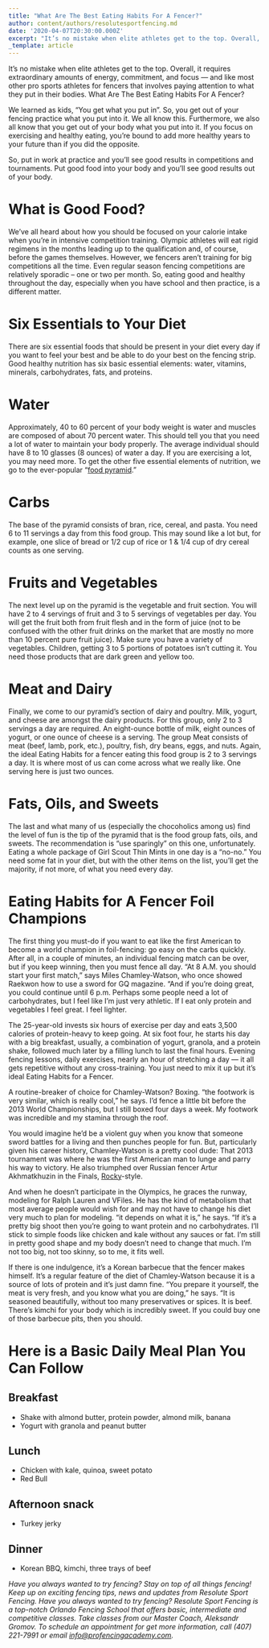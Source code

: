 ```yaml
---
title: "What Are The Best Eating Habits For A Fencer?"
author: content/authors/resolutesportfencing.md
date: '2020-04-07T20:30:00.000Z'
excerpt: "It’s no mistake when elite athletes get to the top. Overall, it requires extraordinary amounts of energy, commitment, and focus — and like most other pro sports athletes for fencers that involves paying attention to what they put in their bodies. What Are The Best Eating Habits For A Fencer?"
_template: article
---
```


It’s no mistake when elite athletes get to the top. Overall, it requires extraordinary amounts of energy, commitment, and focus — and like most other pro sports athletes for fencers that involves paying attention to what they put in their bodies. What Are The Best Eating Habits For A Fencer?

We learned as kids, “You get what you put in”. So, you get out of your fencing practice what you put into it. We all know this. Furthermore, we also all know that you get out of your body what you put into it. If you focus on exercising and healthy eating, you’re bound to add more healthy years to your future than if you did the opposite.

So, put in work at practice and you’ll see good results in competitions and tournaments. Put good food into your body and you’ll see good results out of your body.

# What is Good Food?

We’ve all heard about how you should be focused on your calorie intake when you’re in intensive competition training. Olympic athletes will eat rigid regimens in the months leading up to the qualification and, of course, before the games themselves. However, we fencers aren’t training for big competitions all the time. Even regular season fencing competitions are relatively sporadic – one or two per month. So, eating good and healthy throughout the day, especially when you have school and then practice, is a different matter.

# Six Essentials to Your Diet

There are six essential foods that should be present in your diet every day if you want to feel your best and be able to do your best on the fencing strip. Good healthy nutrition has six basic essential elements: water, vitamins, minerals, carbohydrates, fats, and proteins.

# Water

Approximately, 40 to 60 percent of your body weight is water and muscles are composed of about 70 percent water. This should tell you that you need a lot of water to maintain your body properly. The average individual should have 8 to 10 glasses (8 ounces) of water a day. If you are exercising a lot, you may need more. To get the other five essential elements of nutrition, we go to the ever-popular “[food pyramid](https://www.hsph.harvard.edu/nutritionsource/healthy-eating-pyramid/).”

# Carbs

The base of the pyramid consists of bran, rice, cereal, and pasta. You need 6 to 11 servings a day from this food group. This may sound like a lot but, for example, one slice of bread or 1/2 cup of rice or 1 & 1/4 cup of dry cereal counts as one serving.

# Fruits and Vegetables

The next level up on the pyramid is the vegetable and fruit section. You will have 2 to 4 servings of fruit and 3 to 5 servings of vegetables per day. You will get the fruit both from fruit flesh and in the form of juice (not to be confused with the other fruit drinks on the market that are mostly no more than 10 percent pure fruit juice). Make sure you have a variety of vegetables. Children, getting 3 to 5 portions of potatoes isn’t cutting it. You need those products that are dark green and yellow too.

# Meat and Dairy

Finally, we come to our pyramid’s section of dairy and poultry. Milk, yogurt, and cheese are amongst the dairy products. For this group, only 2 to 3 servings a day are required. An eight-ounce bottle of milk, eight ounces of yogurt, or one ounce of cheese is a serving. The group Meat consists of meat (beef, lamb, pork, etc.), poultry, fish, dry beans, eggs, and nuts. Again, the ideal Eating Habits for a fencer eating this food group is 2 to 3 servings a day. It is where most of us can come across what we really like. One serving here is just two ounces.

# Fats, Oils, and Sweets

The last and what many of us (especially the chocoholics among us) find the level of fun is the tip of the pyramid that is the food group fats, oils, and sweets. The recommendation is “use sparingly” on this one, unfortunately. Eating a whole package of Girl Scout Thin Mints in one day is a “no-no.” You need some fat in your diet, but with the other items on the list, you’ll get the majority, if not more, of what you need every day.

# Eating Habits for A Fencer Foil Champions

The first thing you must-do if you want to eat like the first American to become a world champion in foil-fencing: go easy on the carbs quickly. After all, in a couple of minutes, an individual fencing match can be over, but if you keep winning, then you must fence all day. “At 8 A.M. you should start your first match,” says Miles Chamley-Watson, who once showed Raekwon how to use a sword for GQ magazine. “And if you’re doing great, you could continue until 6 p.m. Perhaps some people need a lot of carbohydrates, but I feel like I’m just very athletic. If I eat only protein and vegetables I feel great. I feel lighter.

The 25-year-old invests six hours of exercise per day and eats 3,500 calories of protein-heavy to keep going. At six foot four, he starts his day with a big breakfast, usually, a combination of yogurt, granola, and a protein shake, followed much later by a filling lunch to last the final hours. Evening fencing lessons, daily exercises, nearly an hour of stretching a day — it all gets repetitive without any cross-training. You just need to mix it up but it’s ideal Eating Habits for a Fencer.

A routine-breaker of choice for Chamley-Watson? Boxing. “the footwork is very similar, which is really cool,” he says. I’d fence a little bit before the 2013 World Championships, but I still boxed four days a week. My footwork was incredible and my stamina through the roof.

You would imagine he’d be a violent guy when you know that someone sword battles for a living and then punches people for fun. But, particularly given his career history, Chamley-Watson is a pretty cool dude: That 2013 tournament was where he was the first American man to lunge and parry his way to victory. He also triumphed over Russian fencer Artur Akhmatkhuzin in the Finals, [Rocky](https://en.wikipedia.org/wiki/Rocky)-style.

And when he doesn’t participate in the Olympics, he graces the runway, modeling for Ralph Lauren and VFiles. He has the kind of metabolism that most average people would wish for and may not have to change his diet very much to plan for modeling. “it depends on what it is,” he says. “If it’s a pretty big shoot then you’re going to want protein and no carbohydrates. I’ll stick to simple foods like chicken and kale without any sauces or fat. I’m still in pretty good shape and my body doesn’t need to change that much. I’m not too big, not too skinny, so to me, it fits well.

If there is one indulgence, it’s a Korean barbecue that the fencer makes himself. It’s a regular feature of the diet of Chamley-Watson because it is a source of lots of protein and it’s just damn fine. “You prepare it yourself, the meat is very fresh, and you know what you are doing,” he says. “It is seasoned beautifully, without too many preservatives or spices. It is beef. There’s kimchi for your body which is incredibly sweet. If you could buy one of those barbecue pits, then you should.

# Here is a Basic Daily Meal Plan You Can Follow

## Breakfast

- Shake with almond butter, protein powder, almond milk, banana
- Yogurt with granola and peanut butter

## Lunch

- Chicken with kale, quinoa, sweet potato
- Red Bull

## Afternoon snack

- Turkey jerky

## Dinner

- Korean BBQ, kimchi, three trays of beef

*Have you always wanted to try fencing? Stay on top of all things fencing! Keep up on exciting fencing tips, news and updates from Resolute Sport Fencing. Have you always wanted to try fencing? Resolute Sport Fencing is a top-notch Orlando Fencing School that offers basic, intermediate and competitive classes. Take classes from our Master Coach, Aleksandr Gromov. To schedule an appointment for get more information, call (407) 221-7991 or email info@profencingacademy.com.*
